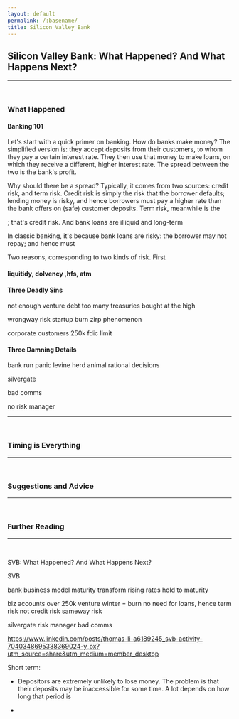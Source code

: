```yaml
---
layout: default
permalink: /:basename/
title: Silicon Valley Bank
---
```


## Silicon Valley Bank: What Happened?  And What Happens Next?

----

<br/>

### What Happened

#### Banking 101

Let's start with a quick primer on banking.  How do banks make money?  The simplified version is: they accept deposits from their customers, to whom they pay a certain interest rate.  They then use that money to make loans, on which they receive a different, higher interest rate.  The spread between the two is the bank's profit.

Why should there be a spread?  Typically, it comes from two sources: credit risk, and term risk.  Credit risk is simply the risk that the borrower defaults; lending money is risky, and hence borrowers must pay a higher rate than the bank offers on (safe) customer deposits.  Term risk, meanwhile is the 

; that's credit risk.  And bank loans are illiquid and long-term

 In classic banking, it's because bank loans are risky: the borrower may not repay; and hence must 

Two reasons, corresponding to two kinds of risk.  First

#### liquitidy, dolvency ,hfs, atm




#### Three Deadly Sins

not enough venture debt
too many treasuries
bought at the high

wrongway risk
startup burn
zirp phenomenon

corporate customers
250k fdic limit


#### Three Damning Details

bank run panic
levine herd animal
rational decisions

silvergate

bad comms

no risk manager

----

<br/>


### Timing is Everything

----

<br/>


### Suggestions and Advice

----

<br/>


### Further Reading

----

<br/>


SVB: What Happened?  And What Happens Next?

SVB

bank business model
maturity transform
rising rates
hold to maturity

biz accounts over 250k
venture winter = burn
no need for loans, hence term risk not credit risk
sameway risk

silvergate
risk manager
bad comms




https://www.linkedin.com/posts/thomas-li-a6189245_svb-activity-7040348695338369024-y_ox?utm_source=share&utm_medium=member_desktop


Short term: 
- Depositors are extremely unlikely to lose money.  The problem is that their deposits may be inaccessible for some time.  A lot depends on how long that period is

- 





